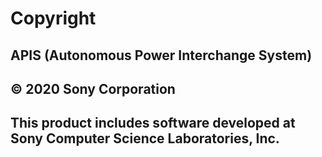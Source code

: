 # Copyright
## APIS (Autonomous Power Interchange System)
## © 2020 Sony Corporation 
## This product includes software developed at Sony Computer Science Laboratories, Inc.
